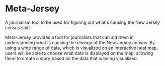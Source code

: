 # Meta-Jersey
A journalism tool to be used for figuring out what's causing the New Jersey census shift. 

Meta-Jersey provides a tool for journalists that can aid them in understanding what is causing the change of the New Jersey census. By using a wide range of data, which is visualized on an interactive heat map, users will be able to choose what data is displayed on the map, allowing them to create a story based on the data that is being visualized.
